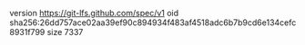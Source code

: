 version https://git-lfs.github.com/spec/v1
oid sha256:26dd757ace02aa39ef90c894934f483af4518adc6b7b9cd6e134cefc8931f799
size 7337
